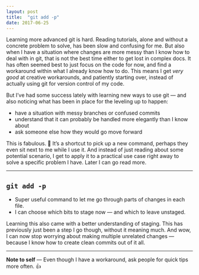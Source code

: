 ```yaml
---
layout: post
title:  "git add -p"
date: 2017-06-25
---
```


Learning more advanced git is hard. Reading tutorials, alone and without a concrete problem to solve, has been slow and confusing for me. But also when I have a situation where changes are more messy than I know how to deal with in git, that is not the best time either to get lost in complex docs. It has often seemed best to just focus on the code for now, and find a workaround within what I already know how to do. This means I get *very good* at creative workarounds, and patiently starting over, instead of actually using git for version control of my code.

But I’ve had some success lately with learning new ways to use git — and also noticing what has been in place for the leveling up to happen:

* have a situation with messy branches or confused commits
* understand that it can probably be handled more elegantly than I know about
* ask someone else how they would go move forward

This is fabulous. 🎉 It’s a shortcut to pick up a new command, perhaps they even sit next to me while I use it. And instead of just reading about some potential scenario, I get to apply it to a practical use case right away to solve a specific problem I have. Later I can go read more.

---

## `git add -p`
* Super useful command to let me go through parts of changes in each file.
* I can choose which bits to stage now — and which to leave unstaged.

Learning this also came with a better understanding of staging. This has previously just been a step I go though, without it meaning much. And wow, I can now stop worrying about making multiple unrelated changes — because I know how to create clean commits out of it all.

---

**Note to self** — Even though I have a workaround, ask people for quick tips more often. 👍
